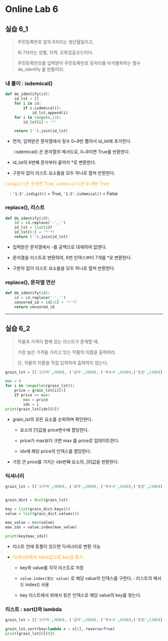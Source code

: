 # Online Lab 6

## 실습 6_1

> 주민등록번호 앞의 6자리는 생년월일이고,
> 
> 뒤 7자리는 성별, 지역, 오류검출코드이다.    
> 
> 주민등록번호를 입력받아 주민등록번호 뒷자리를 비식별화하는 함수 de_identify 를 만들어라.

### 내 풀이 : isdemical()

```python
def de_identify(id):
    id_lst = []
    for i in id:
        if i.isdemical():
            id_lst.append(i)
    for i in range(6,13):
        id_lst[i] = '*'

    return ('').join(id_lst)
```

- 먼저, 입력받은 문자열에서 정수 0~9만 뽑아서 id_lst에 추가한다.
  
  : isdemical() 은 문자열의 메서드로, 0~9이면 True를 반환한다.

- id_lst의 6번째 문자부터 끝까지 *로 변환한다.

- 구분자 없이 리스트 요소들을 모두 하나로 합쳐 반환한다.

<span style='color:orange'>`isdigit()`은 숫자면 True, `isdemical()`은 0~9만 True</span>

    : `'1.5'.isdigit()` = True, `'1.5'.isdemical()` = False

### replace(), 리스트

```python
def de_identify(id):
    id = id.replace('-','')
    id_lst = list(id)
    id_lst[6:] = '*'*7
    return ('').join(id_lst)
```

- 입력받은 문자열에서 -를 공백으로 대체하여 없앤다.

- 문자열을 리스트로 변환하여, 6번 인덱스부터 7개를 *로 변환한다.

- 구분자 없이 리스트 요소들을 모두 하나로 합쳐 반환한다.

### replace(), 문자열 연산

```python
def de_identify(id):
    id = id.replace('-','')
    censored_id = id[:6] + '*'*7
    return censored_id
```

---

## 실습 6_2

> 작물과 가격이 함께 있는 리스트가 존재할 때, 
> 
> 가장 높은 가격을 가지고 있는 작물의 이름을 출력하라.
> 
> 단, 작물의 이름을 직접 입력하여 출력하지 않는다.

```python
grain_lst = [('고구마',3000), ('감자',2000), ('옥수수',4500),('토란',1300)]

max = 0
for i in range(len(grain_lst)):
    price = grain_lst[i][1]
    if price >= max:
        max = price
        idx = i
print(grain_lst[idx][0])
```

- grain_lst의 모든 요소를 순회하며 확인한다.
  
  - 요소의 [1]값을 price변수에 할당한다.
  
  - price가 max보다 크면 max 를 price로 업데이트한다.
  
  - idx에 해당 price의 인덱스를 할당한다.

- 가장 큰 price를 가지는 idx번째 요소의, [0]값을 반환한다.

### 딕셔너리

```python
grain_lst = [('고구마',3000), ('감자',2000), ('옥수수',4500),('토란',1300)]


grain_dict = dict(grain_lst)

key = list(grain_dict.keys())
value = list(grain_dict.values())

max_value = max(value)
max_idx = value.index(max_value)

print(key[max_idx])
```

- 리스트 안에 튜플이 있으면 딕셔너리로 변환 가능

- <span style='color:orange'>딕셔너리에서 value값으로 key값 찾기</span>
  
  - key와 value를 각각 리스트로 저장
  
  - `value.index(찾는 value)` 로 해당 value의 인덱스를 구한다. : 리스트의 메서드 index() 사용
  
  - key 리스트에서 위에서 찾은 인덱스로 해당 value의 key를 찾는다.

### 리스트 : sort()와 lambda

```python
grain_lst = [('고구마',3000), ('감자',2000), ('옥수수',4500),('토란',1300)]

grain_lst.sort(key=lambda x : x[1], reverse=True)
print(grain_lst[0][0])
```
